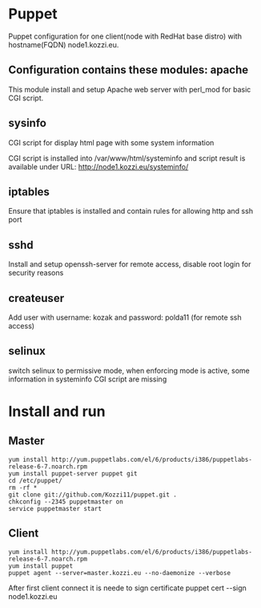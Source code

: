 Puppet
======

Puppet configuration for one client(node with RedHat base distro) with hostname(FQDN) node1.kozzi.eu.

Configuration contains these modules:
apache
-----
This module install and setup Apache web server with perl_mod for basic
CGI script.

sysinfo
------
CGI script for display html page with some system information

CGI script is installed into /var/www/html/systeminfo and script
result is available under URL: http://node1.kozzi.eu/systeminfo/

iptables
-------
Ensure that iptables is installed and contain rules for allowing http and ssh port 

sshd
----
Install and setup openssh-server for remote access, disable root login for security reasons

createuser
---------
Add user with username: kozak and password: polda11 (for remote ssh access)

selinux
------
switch selinux to permissive mode, when enforcing mode is active, some information in systeminfo CGI script are missing

Install and run
=============

Master
-----
    yum install http://yum.puppetlabs.com/el/6/products/i386/puppetlabs-release-6-7.noarch.rpm
    yum install puppet-server puppet git
    cd /etc/puppet/
    rm -rf *
    git clone git://github.com/Kozzi11/puppet.git .
    chkconfig --2345 puppetmaster on
    service puppetmaster start

Client 
-----
    yum install http://yum.puppetlabs.com/el/6/products/i386/puppetlabs-release-6-7.noarch.rpm
    yum install puppet
    puppet agent --server=master.kozzi.eu --no-daemonize --verbose

After first client connect it is neede to sign certificate
    puppet cert --sign node1.kozzi.eu
    










